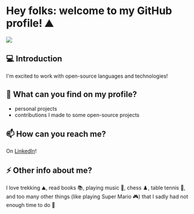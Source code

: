 # Hey folks: welcome to my GitHub profile! ⛰️

[![](https://img.shields.io/static/v1?label=Sponsor&message=%E2%9D%A4&logo=GitHub&color=%23fe8e86)](https://github.com/sponsors/rozzilla)

## 💻 Introduction

I'm excited to work with open-source languages and technologies!

## 🔭 What can you find on my profile?

- personal projects
- contributions I made to some open-source projects

## 📫 How can you reach me?

On [LinkedIn](https://www.linkedin.com/in/rbianchidev/)!

## ⚡ Other info about me?

I love trekking ⛰️, read books 📚, playing music 🎹, chess ♟️, table tennis 🏓, and too many other things (like playing Super Mario 🎮) that I sadly had not enough time to do 🤣
